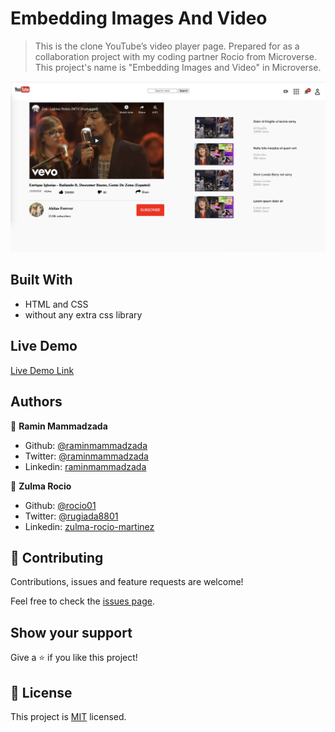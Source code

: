 # Embedding Images And Video

> This is the clone YouTube’s video player page. Prepared for as a collaboration project with my coding partner Rocio from Microverse. 
This project's name is "Embedding Images and Video" in Microverse.

![screenshot](images/app_screenshot.jpg)

## Built With

- HTML and CSS
- without any extra css library

## Live Demo

[Live Demo Link](https://bit.ly/3dFHasw)

## Authors

👤 **Ramin Mammadzada**

- Github: [@raminmammadzada](https://github.com/raminmammadzada)
- Twitter: [@raminmammadzada](https://twitter.com/raminmammadzada)
- Linkedin: [raminmammadzada](https://linkedin.com/raminmammadzada)

👤 **Zulma Rocio**

- Github: [@rocio01](https://github.com/Rocio01)
- Twitter: [@rugiada8801](https://twitter.com/rugiada8801)
- Linkedin: [zulma-rocio-martinez](https://www.linkedin.com/in/zulma-rocio-martinez)

## 🤝 Contributing

Contributions, issues and feature requests are welcome!

Feel free to check the [issues page](issues/).

## Show your support

Give a ⭐️ if you like this project!

## 📝 License

This project is [MIT](lic.url) licensed.
